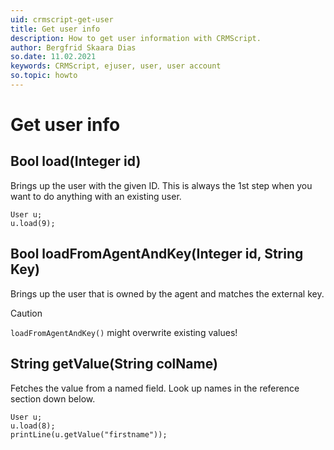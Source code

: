 ```yaml
---
uid: crmscript-get-user
title: Get user info
description: How to get user information with CRMScript.
author: Bergfrid Skaara Dias
so.date: 11.02.2021
keywords: CRMScript, ejuser, user, user account
so.topic: howto
---
```


# Get user info

## Bool load(Integer id)

Brings up the user with the given ID. This is always the 1st step when you want to do anything with an existing user.

```crmscript
User u;
u.load(9);
```

## Bool loadFromAgentAndKey(Integer id, String Key)

Brings up the user that is owned by the agent and matches the external key.

> [!CAUTION]
> `loadFromAgentAndKey()` might overwrite existing values!

## String getValue(String colName)

Fetches the value from a named field. Look up names in the reference section down below.

```crmscript!
User u;
u.load(8);
printLine(u.getValue("firstname"));
```

<!-- Referenced links -->
